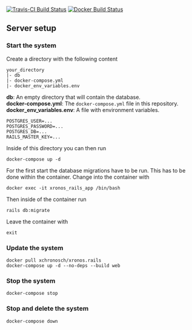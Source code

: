 [![Travis-CI Build
Status](https://travis-ci.org/xronos-ch/xronos.rails.svg?branch=master)](https://travis-ci.org/xronos-ch/xronos.rails)
[![Docker Build Status](https://img.shields.io/docker/build/xchronosch/xronos.rails.svg)](https://hub.docker.com/r/xchronosch/xronos.rails/)

## Server setup

### Start the system

Create a directory with the following content

```
your_directory
|- db
|- docker-compose.yml
|- docker_env_variables.env
```

**db**: An empty directory that will contain the database.  
**docker-compose.yml**: The `docker-compose.yml` file in this repository.  
**docker_env_variables.env**: A file with environment variables.

```
POSTGRES_USER=...
POSTGRES_PASSWORD=...
POSTGRES_DB=...
RAILS_MASTER_KEY=...
```

Inside of this directory you can then run

```
docker-compose up -d
```

For the first start the database migrations have to be run. This has to be done within the container. Change into the container with 

```
docker exec -it xronos_rails_app /bin/bash
```

Then inside of the container run

```
rails db:migrate
```

Leave the container with

```
exit
```

### Update the system

```
docker pull xchronosch/xronos.rails
docker-compose up -d --no-deps --build web
```

### Stop the system

```
docker-compose stop
```

### Stop and delete the system

```
docker-compose down
```

